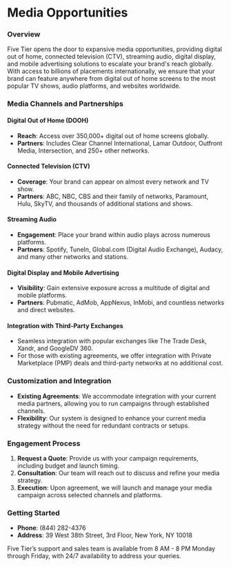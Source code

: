 # Media Opportunities

### Overview

Five Tier opens the door to expansive media opportunities, providing digital out of home, connected television (CTV), streaming audio, digital display, and mobile advertising solutions to escalate your brand's reach globally. With access to billions of placements internationally, we ensure that your brand can feature anywhere from digital out of home screens to the most popular TV shows, audio platforms, and websites worldwide.

### Media Channels and Partnerships

#### Digital Out of Home (DOOH)

* **Reach**: Access over 350,000+ digital out of home screens globally.
* **Partners**: Includes Clear Channel International, Lamar Outdoor, Outfront Media, Intersection, and 250+ other networks.

#### Connected Television (CTV)

* **Coverage**: Your brand can appear on almost every network and TV show.
* **Partners**: ABC, NBC, CBS and their family of networks, Paramount, Hulu, SkyTV, and thousands of additional stations and shows.

#### Streaming Audio

* **Engagement**: Place your brand within audio plays across numerous platforms.
* **Partners**: Spotify, TuneIn, Global.com (Digital Audio Exchange), Audacy, and many other networks and stations.

#### Digital Display and Mobile Advertising

* **Visibility**: Gain extensive exposure across a multitude of digital and mobile platforms.
* **Partners**: Pubmatic, AdMob, AppNexus, InMobi, and countless networks and direct websites.

#### Integration with Third-Party Exchanges

* Seamless integration with popular exchanges like The Trade Desk, Xandr, and GoogleDV 360.
* For those with existing agreements, we offer integration with Private Marketplace (PMP) deals and third-party networks at no additional cost.

### Customization and Integration

* **Existing Agreements**: We accommodate integration with your current media partners, allowing you to run campaigns through established channels.
* **Flexibility**: Our system is designed to enhance your current media strategy without the need for redundant contracts or setups.

### Engagement Process

1. **Request a Quote**: Provide us with your campaign requirements, including budget and launch timing.
2. **Consultation**: Our team will reach out to discuss and refine your media strategy.
3. **Execution**: Upon agreement, we will launch and manage your media campaign across selected channels and platforms.

### Getting Started

* **Phone**: (844) 282-4376
* **Address**: 39 West 38th Street, 3rd Floor, New York, NY 10018

Five Tier’s support and sales team is available from 8 AM - 8 PM Monday through Friday, with 24/7 availability to address your queries.
